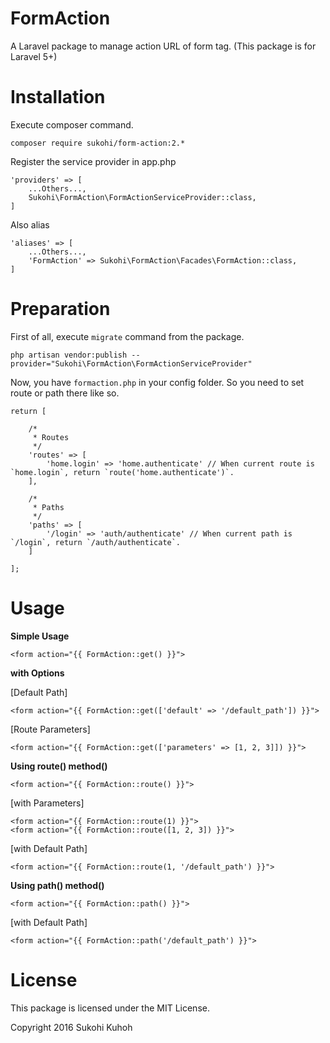 # FormAction
A Laravel package to manage action URL of form tag.
(This package is for Laravel 5+)

# Installation

Execute composer command.

    composer require sukohi/form-action:2.*

Register the service provider in app.php

    'providers' => [
        ...Others...,
        Sukohi\FormAction\FormActionServiceProvider::class,
    ]

Also alias

    'aliases' => [
        ...Others...,
        'FormAction' => Sukohi\FormAction\Facades\FormAction::class,
    ]

# Preparation

First of all, execute `migrate` command from the package.

    php artisan vendor:publish --provider="Sukohi\FormAction\FormActionServiceProvider"

Now, you have `formaction.php` in your config folder.
So you need to set route or path there like so.

    return [
    
        /*
         * Routes
         */
        'routes' => [
            'home.login' => 'home.authenticate'	// When current route is `home.login`, return `route('home.authenticate')`.
        ],
    
        /*
         * Paths
         */
        'paths' => [
            '/login' => 'auth/authenticate'	// When current path is `/login`, return `/auth/authenticate`.
        ]
    
    ];

# Usage

**Simple Usage**

    <form action="{{ FormAction::get() }}">

**with Options**

[Default Path]

    <form action="{{ FormAction::get(['default' => '/default_path']) }}">

[Route Parameters]

    <form action="{{ FormAction::get(['parameters' => [1, 2, 3]]) }}">

**Using route() method()**

    <form action="{{ FormAction::route() }}">
    
[with Parameters]
    
    <form action="{{ FormAction::route(1) }}">
    <form action="{{ FormAction::route([1, 2, 3]) }}">

[with Default Path]

    <form action="{{ FormAction::route(1, '/default_path') }}">

**Using path() method()**

    <form action="{{ FormAction::path() }}">
    
[with Default Path]

    <form action="{{ FormAction::path('/default_path') }}">

# License

This package is licensed under the MIT License.

Copyright 2016 Sukohi Kuhoh